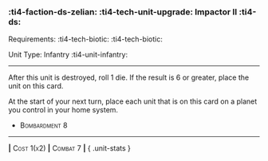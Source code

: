 ### :ti4-faction-ds-zelian: :ti4-tech-unit-upgrade: **Impactor II** :ti4-ds:

Requirements: :ti4-tech-biotic: :ti4-tech-biotic:

Unit Type: Infantry :ti4-unit-infantry:

---

After this unit is destroyed, roll 1 die.
If the result is 6 or greater, place the unit on this card.

At the start of your next turn, place each unit that is on this card on a planet you control in your home system.

* <span style="font-variant:small-caps;">Bombardment 8</span> 


---

__|__ <span style="font-variant:small-caps;">Cost 1(x2)</span> __|__ <span style="font-variant:small-caps;">Combat 7</span> __|__
{ .unit-stats }
